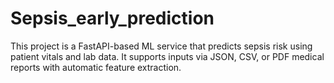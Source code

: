 # Sepsis_early_prediction
This project is a FastAPI-based ML service that predicts sepsis risk using patient vitals and lab data. It supports inputs via JSON, CSV, or PDF medical reports with automatic feature extraction.
